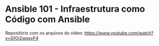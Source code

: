 # Ansible 101 - Infraestrutura como Código com Ansible

Repositório com os arquivos do vídeo: https://www.youtube.com/watch?v=GfOj2wgxyF4
